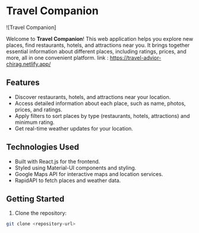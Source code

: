 # Travel Companion

![Travel Companion]

Welcome to **Travel Companion**! This web application helps you explore new places, find restaurants, hotels, and attractions near you. It brings together essential information about different places, including ratings, prices, and more, all in one convenient platform.
link : https://travel-advior-chirag.netlify.app/
## Features

-   Discover restaurants, hotels, and attractions near your location.
-   Access detailed information about each place, such as name, photos, prices, and ratings.
-   Apply filters to sort places by type (restaurants, hotels, attractions) and minimum rating.
-   Get real-time weather updates for your location.

## Technologies Used

-   Built with React.js for the frontend.
-   Styled using Material-UI components and styling.
-   Google Maps API for interactive maps and location services.
-   RapidAPI to fetch places and weather data.

## Getting Started

1. Clone the repository:

```bash
git clone <repository-url>
```
